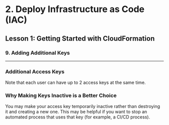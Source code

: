 # 2. Deploy Infrastructure as Code (IAC)

## Lesson 1: Getting Started with CloudFormation 


### 9. Adding Additional Keys 

___


### Additional Access Keys
Note that each user can have up to 2 access keys at the same time.

### Why Making Keys Inactive is a Better Choice
You may make your access key temporarily inactive rather than destroying it and creating a new one. This may be helpful if you want to stop an automated process that uses that key (for example, a CI/CD process).